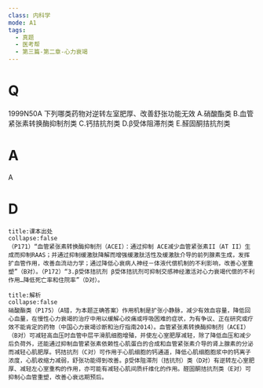 ```yaml
---
class: 内科学
mode: A1
tags:
  - 真题
  - 医考帮
  - 第三篇-第二章-心力衰竭
---
```


# Q
1999N50A 下列哪类药物对逆转左室肥厚、改善舒张功能无效
A.硝酸酯类
B.血管紧张素转换酶抑制剂类
C.钙拮抗剂类
D.β受体阻滞剂类
E.醛固酮拮抗剂类

# A
A
# D
```ad-note
title:课本出处
collapse:false
（P171）“血管紧张素转换酶抑制剂（ACEI）：通过抑制 ACE减少血管紧张素II（AT II）生成而抑制RAAS；并通过抑制缓激肽降解而增强缓激肽活性及缓激肽介导的前列腺素生成，发挥扩血管作用，改善血流动力学；通过降低心衰病人神经－体液代偿机制的不利影响，改善心室重塑”（B对）。（P172）“3.β受体拮抗剂 β受体拮抗剂可抑制交感神经激活对心力衰竭代偿的不利作用…降低死亡率和住院率”（D对）。
```

```ad-summary
title:解析
collapse:false
硝酸酯类（P175）（A错，为本题正确答案）作用机制是扩张小静脉，减少有效血容量，降低回心血量，在慢性心力衰竭的治疗中用以缓解心绞痛或呼吸困难的症状，为有争议、正在研究或疗效不能肯定的药物（中国心力衰竭诊断和治疗指南2014）。血管紧张素转换酶抑制剂（ACEI）（B对）可减轻高血压时血管中层平滑肌细胞增殖，并使左心室肥厚减轻，除了降低血压和减少后负荷外，还能通过抑制血管紧张素依赖性心肌蛋白的合成和血管紧张素介导的肾上腺素的分泌而减轻心肌肥厚。钙拮抗剂（C对）可作用于心肌细胞的钙通道，降低心肌细胞胞浆中的钙离子浓度，心肌收缩力减弱，舒张功能得到改善。β受体阻滞剂（拮抗剂）类（D对）有逆转左心室肥厚、减轻左心室重构的作用，亦可能有减轻心肌间质纤维化的作用。醛固酮拮抗剂类（E对）可抑制心血管重塑，改善心衰远期预后。
```


